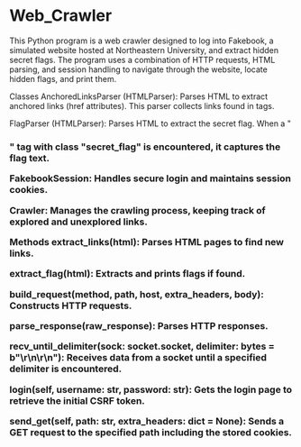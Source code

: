 # Web_Crawler


This Python program is a web crawler designed to log into Fakebook, a simulated website hosted at Northeastern University, and extract hidden secret flags. The program uses a combination of HTTP requests, HTML parsing, and session handling to navigate through the website, locate hidden flags, and print them.

Classes
AnchoredLinksParser (HTMLParser): Parses HTML to extract anchored links (href attributes). This parser collects links found in <a> tags.

FlagParser (HTMLParser): Parses HTML to extract the secret flag. When a "<h3>" tag with class "secret_flag" is encountered, it captures the flag text.

FakebookSession: Handles secure login and maintains session cookies.

Crawler: Manages the crawling process, keeping track of explored and unexplored links.

Methods
extract_links(html): Parses HTML pages to find new links.

extract_flag(html): Extracts and prints flags if found.

build_request(method, path, host, extra_headers, body): Constructs HTTP requests.

parse_response(raw_response): Parses HTTP responses.

recv_until_delimiter(sock: socket.socket, delimiter: bytes = b"\r\n\r\n"): Receives data from a socket until a specified delimiter is encountered.

login(self, username: str, password: str): Gets the login page to retrieve the initial CSRF token.

send_get(self, path: str, extra_headers: dict = None): Sends a GET request to the specified path including the stored cookies.
